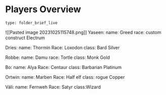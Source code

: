 # Players Overview
 
```ccard
type: folder_brief_live
```
 ![[Pasted image 20231025115748.png]]
Yaseen: 
name: Greed
race: custom construct
Electrum


Dries:
name: Thormin
Race: Loxodon
class: Bard
Silver

Robbe: 
name: Damu
race: Tortle
class: Monk
Gold

Bo: 
name: Alya
Race: Centaur
class: Barbarian
Platinum

Ortwin:
name: Marben
Race: Half elf
class: rogue
Copper

Váli:
name: Fernweh
Race: Satyr
class:Wizard

